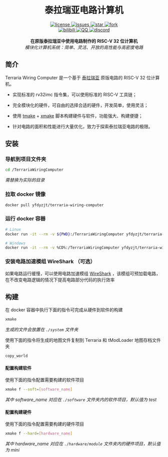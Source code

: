 <div align="center">
  <h1>泰拉瑞亚电路计算机</h1>

  <div>
    <a href="https://github.com/yfdyzjt/TerrariaWiringComputer/blob/master/LICENSE">
    <img src="https://img.shields.io/github/license/yfdyzjt/TerrariaWiringComputer" alt="license" />
    </a>
    <a href="https://github.com/yfdyzjt/TerrariaWiringComputer/issues">
    <img src="https://img.shields.io/github/issues/yfdyzjt/TerrariaWiringComputer" alt="issues" />
    </a>
    <a href="https://github.com/yfdyzjt/TerrariaWiringComputer">
    <img src="https://img.shields.io/github/stars/yfdyzjt/TerrariaWiringComputer?style=flat" alt="star" />
    </a>
    <a href="https://github.com/yfdyzjt/TerrariaWiringComputer/pulls">
    <img src="https://img.shields.io/github/forks/yfdyzjt/TerrariaWiringComputer?style=flat" alt="fork" />
    </a>
  </div>

  <div>
    <a href="https://space.bilibili.com/22871583">
    <img src="https://img.shields.io/badge/video-bilibili-00a2d8.svg" alt="bilibili" />
    </a>
    <a href="https://qm.qq.com/q/ZXDnybyQcE">
    <img src="https://img.shields.io/badge/chat-QQ-e91f1f.svg" alt="QQ" />
    </a>
    <a href="https://discord.gg/s6xbNqrUY2">
    <img src="https://img.shields.io/badge/chat-discord-5865f2.svg" alt="discord" />
    </a>
  </div>
  
  <br/>
  <b>在原版泰拉瑞亚中使用电路制作的 RISC-V 32 位计算机</b><br/>
  <i>模块化计算机系统：简单、灵活、开放的高性能与高密度电路</i><br/>
</div>

## 简介

Terraria Wiring Computer 是一个基于 [泰拉瑞亚](https://store.steampowered.com/app/105600 "Terraria") 原版电路的 RISC-V 32 位计算机。

- 实现标准的 rv32imc 指令集，可以使用标准的 RISC-V 工具链；

- 完全模块化的硬件，可自由的选择合适的硬件，开发简单，使用灵活；

- 使用 [tmake](https://github.com/yfdyzjt/TMake "tmake") + [xmake](https://github.com/xmake-io/xmake "xmake") 脚本构建硬件与软件，功能强大、构建便捷；

- 针对电路的面积和性能进行大量优化，致力于探索泰拉瑞亚电路的极限。

## 安装

### 导航到项目文件夹

```bash
cd /TerrariaWiringComputer
```

*需替换为实际的目录*

### 拉取 docker 镜像

```bash
docker pull yfdyzjt/terraria-wiring-computer
```

### 运行 docker 容器

```bash
# Linux
docker run -it --rm -v ${PWD}:/TerrariaWiringComputer yfdyzjt/terraria-wiring-computer

# Windows
docker run -it --rm -v %CD%:/TerrariaWiringComputer yfdyzjt/terraria-wiring-computer
```

### 安装电路加速模组 WireShark （可选） 

如果电路运行缓慢，可以使用电路加速模组 [WireShark](https://github.com/cc004/wireshark "WireShark") ，该模组可预加载电路，在不改变电路逻辑的情况下提高电路部分代码的执行效率

## 构建

在 docker 容器中执行下面的指令可完成从硬件到软件的构建

```bash
xmake
```

*生成的文件会放置在 `./system` 文件夹*

使用下面的指令将生成的地图文件复制到 Terraria 和 tModLoader 地图存档文件夹

```bash
copy_world
```

#### 配置构建软件

使用下面的指令配置需要构建的软件项目

```bash
xmake f --soft=[software_name]
```

*其中 software_name 对应在 `./software` 文件夹内的软件项目，默认值为 test*

#### 配置构建硬件

使用下面的指令配置需要构建的硬件项目

```bash
xmake f --hard=[hardware_name]
```

*其中 hardware_name 对应在 `./hardware/module` 文件夹内的硬件项目，默认值为 mini*
